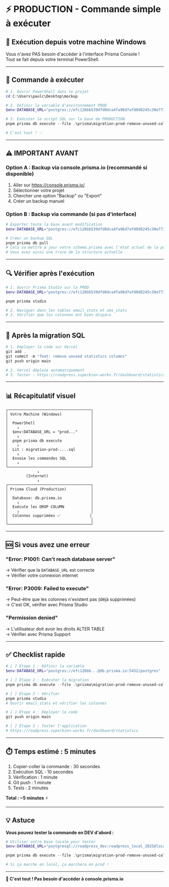 # ⚡ PRODUCTION - Commande simple à exécuter

## 🎯 Exécution depuis votre machine Windows

Vous n'avez PAS besoin d'accéder à l'interface Prisma Console !  
Tout se fait depuis votre terminal PowerShell.

---

## 📝 Commande à exécuter

```powershell
# 1. Ouvrir PowerShell dans le projet
cd C:\Users\paulc\Desktop\mockup

# 2. Définir la variable d'environnement PROD
$env:DATABASE_URL="postgres://efc126bb539dfd0dca4fa96d7afd0d8245c38e773cb8fcf9f1f703124560f060:sk_A68rPDbtDiBCmv2FNyPzC@db.prisma.io:5432/postgres?sslmode=require"

# 3. Exécuter le script SQL sur la base de PRODUCTION
pnpm prisma db execute --file .\prisma\migration-prod-remove-unused-columns.sql --schema .\prisma\schema.prisma

# C'est tout ! ✅
```

---

## ⚠️ IMPORTANT AVANT

### Option A : Backup via console.prisma.io (recommandé si disponible)

1. Aller sur https://console.prisma.io/
2. Sélectionner votre projet
3. Chercher une option "Backup" ou "Export"
4. Créer un backup manuel

### Option B : Backup via commande (si pas d'interface)

```powershell
# Exporter toute la base avant modification
$env:DATABASE_URL="postgres://efc126bb539dfd0dca4fa96d7afd0d8245c38e773cb8fcf9f1f703124560f060:sk_A68rPDbtDiBCmv2FNyPzC@db.prisma.io:5432/postgres?sslmode=require"

# Créer un backup SQL
pnpm prisma db pull
# Cela va mettre à jour votre schema.prisma avec l'état actuel de la prod
# Vous avez ainsi une trace de la structure actuelle
```

---

## 🔍 Vérifier après l'exécution

```powershell
# 1. Ouvrir Prisma Studio sur la PROD
$env:DATABASE_URL="postgres://efc126bb539dfd0dca4fa96d7afd0d8245c38e773cb8fcf9f1f703124560f060:sk_A68rPDbtDiBCmv2FNyPzC@db.prisma.io:5432/postgres?sslmode=require"

pnpm prisma studio

# 2. Naviguer dans les tables email_stats et sms_stats
# 3. Vérifier que les colonnes ont bien disparu
```

---

## 🚀 Après la migration SQL

```powershell
# 1. Déployer le code sur Vercel
git add .
git commit -m "feat: remove unused statistics columns"
git push origin main

# 2. Vercel déploie automatiquement
# 3. Tester : https://roadpress.superbien-works.fr/dashboard/statistics
```

---

## 📊 Récapitulatif visuel

```
┌─────────────────────────────────────┐
│ Votre Machine (Windows)             │
│                                     │
│  PowerShell                         │
│    ↓                                │
│  $env:DATABASE_URL = "prod..."      │
│    ↓                                │
│  pnpm prisma db execute             │
│    ↓                                │
│  Lit : migration-prod-....sql       │
│    ↓                                │
│  Envoie les commandes SQL           │
│    ↓                                │
└─────────────────────────────────────┘
              ↓
         (Internet)
              ↓
┌─────────────────────────────────────┐
│ Prisma Cloud (Production)           │
│                                     │
│  Database: db.prisma.io             │
│    ↓                                │
│  Exécute les DROP COLUMN            │
│    ↓                                │
│  Colonnes supprimées ✅             │
│                                     │
└─────────────────────────────────────┘
```

---

## 🆘 Si vous avez une erreur

### "Error: P1001: Can't reach database server"
→ Vérifier que la `DATABASE_URL` est correcte  
→ Vérifier votre connexion internet

### "Error: P3009: Failed to execute"
→ Peut-être que les colonnes n'existent pas (déjà supprimées)  
→ C'est OK, vérifier avec Prisma Studio

### "Permission denied"
→ L'utilisateur doit avoir les droits ALTER TABLE  
→ Vérifier avec Prisma Support

---

## ✅ Checklist rapide

```powershell
# [ ] Étape 1 : Définir la variable
$env:DATABASE_URL="postgres://efc126bb...@db.prisma.io:5432/postgres"

# [ ] Étape 2 : Exécuter la migration
pnpm prisma db execute --file .\prisma\migration-prod-remove-unused-columns.sql --schema .\prisma\schema.prisma

# [ ] Étape 3 : Vérifier
pnpm prisma studio
# Ouvrir email_stats et vérifier les colonnes

# [ ] Étape 4 : Déployer le code
git push origin main

# [ ] Étape 5 : Tester l'application
# https://roadpress.superbien-works.fr/dashboard/statistics
```

---

## ⏱️ Temps estimé : 5 minutes

1. Copier-coller la commande : 30 secondes
2. Exécution SQL : 10 secondes
3. Vérification : 1 minute
4. Git push : 1 minute
5. Tests : 2 minutes

**Total : ~5 minutes** ⚡

---

## 💡 Astuce

**Vous pouvez tester la commande en DEV d'abord :**

```powershell
# Utiliser votre base locale pour tester
$env:DATABASE_URL="postgresql://roadpress_dev:roadpress_local_2025@localhost:5432/roadpress_dev"

pnpm prisma db execute --file .\prisma\migration-prod-remove-unused-columns.sql --schema .\prisma\schema.prisma

# Si ça marche en local, ça marchera en prod !
```

---

**🎉 C'est tout ! Pas besoin d'accéder à console.prisma.io**
